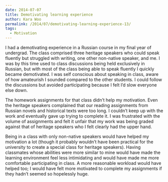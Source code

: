 ```yaml
---
date: 2014-07-07
title: Demotivating learning experience
author: Kara Woo
permalink: /2014/07/demotivating-learning-experience-13/
tags:
  - Motivation
---
```

I had a demotivating experience in a Russian course in my final year of undergrad. The class comprised three heritage speakers who could speak fluently but struggled with writing, one other non-native speaker, and me. I was by this time used to class discussions being held exclusively in Russian, but with most of the class being able to speak fluently I quickly became demotivated. I was self conscious about speaking in class, aware of how amateurish I sounded compared to the other students. I could follow the discussions but avoided participating because I felt I&#8217;d slow everyone else down.

The homework assignments for that class didn&#8217;t help my motivation. Even the heritage speakers complained that our reading assignments from Russian novels and historical texts were too long. I couldn&#8217;t keep up with the work and eventually gave up trying to complete it. I was frustrated with the volume of assignments and felt it unfair that my work was being graded against that of heritage speakers who I felt clearly had the upper hand.

Being in a class with only non-native speakers would have helped my motivation a lot (though it probably wouldn&#8217;t have been practical for the university to create a special class for heritage speakers). Having classmates whose abilities were more similar to mine would have made the learning environment feel less intimidating and would have made me more comfortable participating in class. A more reasonable workload would have helped too; I would have felt more motivated to complete my assignments if they hadn&#8217;t seemed so hopelessly huge.
